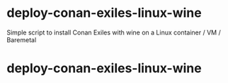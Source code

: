# deploy-conan-exiles-linux-wine
Simple script to install Conan Exiles with wine on a Linux container / VM / Baremetal
# deploy-conan-exiles-linux-wine
